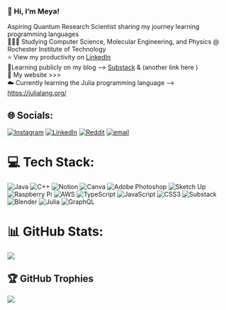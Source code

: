 ###    👋 Hi, I’m Meya!
Aspiring Quantum Research Scientist sharing my journey learning programming languages <br>👩🏽‍🔬 Studying Computer Science, Molecular Engineering, and Physics @ Rochester Institute of Technology<br>⭐ View my productivity on [LinkedIn](https://www.linkedin.com/in/meya-johnson-a433b5211?utm_source=share&utm_campaign=share_via&utm_content=profile&utm_medium=ios_app)<br>📃Learning publicly on my blog --> [Substack](https://substack.com/@meyajohnson?utm_source=user-menu) & (another link here ) <br>📎 My website >>><br>☁️ Currently learning the Julia programming language --> https://julialang.org/


## 🌐 Socials:
[![Instagram](https://img.shields.io/badge/Instagram-%23E4405F.svg?logo=Instagram&logoColor=white)](https://instagram.com/Cland3stne) [![LinkedIn](https://img.shields.io/badge/LinkedIn-%230077B5.svg?logo=linkedin&logoColor=white)](https://linkedin.com/in/MeyaJohnson) [![Reddit](https://img.shields.io/badge/Reddit-%23FF4500.svg?logo=Reddit&logoColor=white)](https://reddit.com/user/maj5657) [![email](https://img.shields.io/badge/Email-D14836?logo=gmail&logoColor=white)](mailto:meyaamariejohnson@gmail.com) 

# 💻 Tech Stack:
![Java](https://img.shields.io/badge/java-%23ED8B00.svg?style=for-the-badge&logo=openjdk&logoColor=white) ![C++](https://img.shields.io/badge/c++-%2300599C.svg?style=for-the-badge&logo=c%2B%2B&logoColor=white) ![Notion](https://img.shields.io/badge/Notion-%23000000.svg?style=for-the-badge&logo=notion&logoColor=white) ![Canva](https://img.shields.io/badge/Canva-%2300C4CC.svg?style=for-the-badge&logo=Canva&logoColor=white) ![Adobe Photoshop](https://img.shields.io/badge/adobe%20photoshop-%2331A8FF.svg?style=for-the-badge&logo=adobe%20photoshop&logoColor=white) ![Sketch Up](https://img.shields.io/badge/SketchUp-005F9E?style=for-the-badge&logo=sketchup&logoColor=white) ![Raspberry Pi](https://img.shields.io/badge/-Raspberry_Pi-C51A4A?style=for-the-badge&logo=Raspberry-Pi) ![AWS](https://img.shields.io/badge/AWS-%23FF9900.svg?style=for-the-badge&logo=amazon-aws&logoColor=white) ![TypeScript](https://img.shields.io/badge/typescript-%23007ACC.svg?style=for-the-badge&logo=typescript&logoColor=white) ![JavaScript](https://img.shields.io/badge/javascript-%23323330.svg?style=for-the-badge&logo=javascript&logoColor=%23F7DF1E) ![CSS3](https://img.shields.io/badge/css3-%231572B6.svg?style=for-the-badge&logo=css3&logoColor=white)
![Substack](https://img.shields.io/badge/Substack-%23006f5c.svg?style=for-the-badge&logo=substack&logoColor=FF6719) 
![Blender](https://img.shields.io/badge/blender-%23F5792A.svg?style=for-the-badge&logo=blender&logoColor=white)
![Julia](https://img.shields.io/badge/-Julia-9558B2?style=for-the-badge&logo=julia&logoColor=white)
![GraphQL](https://img.shields.io/badge/-GraphQL-E10098?style=for-the-badge&logo=graphql&logoColor=white)

# 📊 GitHub Stats:
![](https://github-readme-stats.vercel.app/api?username=meya5657&theme=dark&hide_border=false&include_all_commits=false&count_private=false)<br/>


## 🏆 GitHub Trophies
![](https://github-profile-trophy.vercel.app/?username=meya5657&theme=radical&no-frame=false&no-bg=true&margin-w=4)

<!-- Proudly created with GPRM ( https://gprm.itsvg.in ) -->


